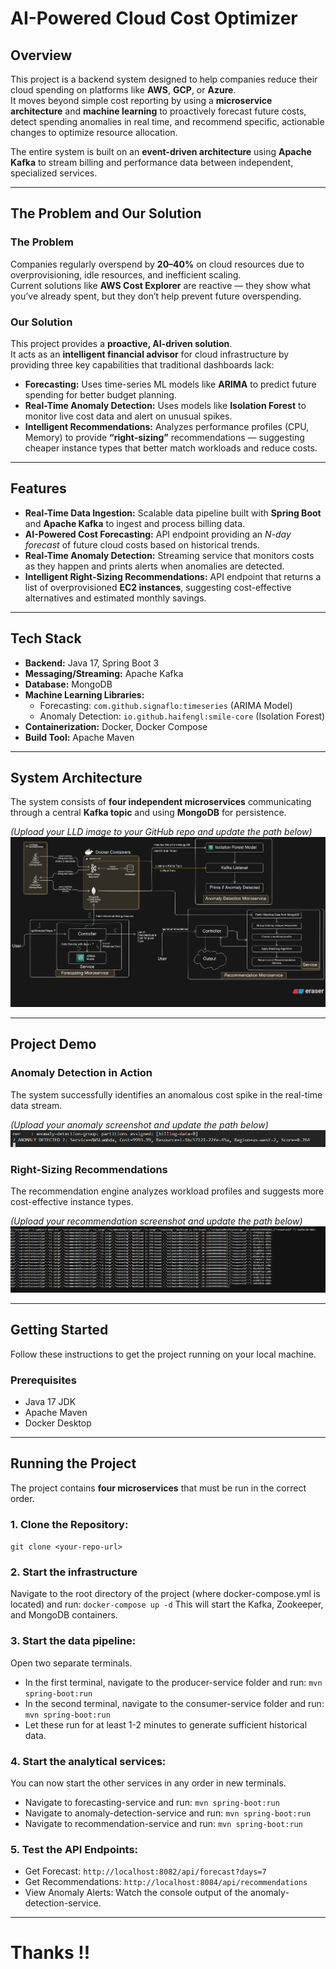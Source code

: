 # AI-Powered Cloud Cost Optimizer

## Overview
This project is a backend system designed to help companies reduce their cloud spending on platforms like **AWS**, **GCP**, or **Azure**.  
It moves beyond simple cost reporting by using a **microservice architecture** and **machine learning** to proactively forecast future costs, detect spending anomalies in real time, and recommend specific, actionable changes to optimize resource allocation.

The entire system is built on an **event-driven architecture** using **Apache Kafka** to stream billing and performance data between independent, specialized services.

---

## The Problem and Our Solution

### The Problem
Companies regularly overspend by **20–40%** on cloud resources due to overprovisioning, idle resources, and inefficient scaling.  
Current solutions like **AWS Cost Explorer** are reactive — they show what you’ve already spent, but they don’t help prevent future overspending.

### Our Solution
This project provides a **proactive, AI-driven solution**.  
It acts as an **intelligent financial advisor** for cloud infrastructure by providing three key capabilities that traditional dashboards lack:

- **Forecasting:** Uses time-series ML models like **ARIMA** to predict future spending for better budget planning.  
- **Real-Time Anomaly Detection:** Uses models like **Isolation Forest** to monitor live cost data and alert on unusual spikes.  
- **Intelligent Recommendations:** Analyzes performance profiles (CPU, Memory) to provide **“right-sizing”** recommendations — suggesting cheaper instance types that better match workloads and reduce costs.

---

## Features
- **Real-Time Data Ingestion:** Scalable data pipeline built with **Spring Boot** and **Apache Kafka** to ingest and process billing data.  
- **AI-Powered Cost Forecasting:** API endpoint providing an *N-day forecast* of future cloud costs based on historical trends.  
- **Real-Time Anomaly Detection:** Streaming service that monitors costs as they happen and prints alerts when anomalies are detected.  
- **Intelligent Right-Sizing Recommendations:** API endpoint that returns a list of overprovisioned **EC2 instances**, suggesting cost-effective alternatives and estimated monthly savings.

---

## Tech Stack
- **Backend:** Java 17, Spring Boot 3  
- **Messaging/Streaming:** Apache Kafka  
- **Database:** MongoDB  
- **Machine Learning Libraries:**
  - Forecasting: `com.github.signaflo:timeseries` (ARIMA Model)
  - Anomaly Detection: `io.github.haifengl:smile-core` (Isolation Forest)
- **Containerization:** Docker, Docker Compose  
- **Build Tool:** Apache Maven  

---

## System Architecture
The system consists of **four independent microservices** communicating through a central **Kafka topic** and using **MongoDB** for persistence.

*(Upload your LLD image to your GitHub repo and update the path below)*  
![System LLD](LLD.png)

---

## Project Demo

### Anomaly Detection in Action
The system successfully identifies an anomalous cost spike in the real-time data stream.

*(Upload your anomaly screenshot and update the path below)*  
![Anomaly Detected](Anomaly.png)

### Right-Sizing Recommendations
The recommendation engine analyzes workload profiles and suggests more cost-effective instance types.

*(Upload your recommendation screenshot and update the path below)*  
![Right-Sizing Recommendation](Recommendation.png)

---

## Getting Started
Follow these instructions to get the project running on your local machine.

### Prerequisites
- Java 17 JDK  
- Apache Maven  
- Docker Desktop  

---

## Running the Project
The project contains **four microservices** that must be run in the correct order.

### 1. Clone the Repository:
`git clone <your-repo-url>`

### 2. Start the infrastructure
Navigate to the root directory of the project (where docker-compose.yml is located) and run:
`docker-compose up -d`
This will start the Kafka, Zookeeper, and MongoDB containers.

### 3. Start the data pipeline:
Open two separate terminals.
- In the first terminal, navigate to the producer-service folder and run: `mvn spring-boot:run`
- In the second terminal, navigate to the consumer-service folder and run: `mvn spring-boot:run`
- Let these run for at least 1-2 minutes to generate sufficient historical data.

### 4. Start the analytical services:
You can now start the other services in any order in new terminals.
- Navigate to forecasting-service and run: `mvn spring-boot:run`
- Navigate to anomaly-detection-service and run: `mvn spring-boot:run`
- Navigate to recommendation-service and run: `mvn spring-boot:run`

### 5. Test the API Endpoints:
- Get Forecast: `http://localhost:8082/api/forecast?days=7`
- Get Recommendations: `http://localhost:8084/api/recommendations`
- View Anomaly Alerts: Watch the console output of the anomaly-detection-service.

---

# Thanks !!

